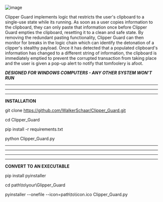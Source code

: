 ![image](https://github.com/WalkerSchaar/Clipper_Guard/assets/132508530/4484e6f6-0bf1-4105-a027-6eddf9564a56)

Clipper Guard implements logic that restricts the user's clipboard to a single-use state while its running. As soon as a user copies information to the clipboard, they can only paste that information once before Clipper Guard empties the clipboard, resetting it to a clean and safe state. By removing the redundant pasting functionality, Clipper Guard can then monitor for breaks in the logic chain which can identify the detonation of a clipper's stealthy payload. Once it has detected that a populated clipboard's information has changed to a different string of information, the clipboard is immediately emptied to prevent the corrupted transaction from taking place and the user is given a pop-up alert to notify that tomfoolery is afoot.

***DESIGNED FOR WINDOWS COMPUTERS - ANY OTHER SYSTEM WON'T RUN***
***
***
***
**INSTALLATION**

git clone https://github.com/WalkerSchaar/Clipper_Guard.git

cd Clipper_Guard

pip install -r requirements.txt

python Clipper_Guard.py
***
***
***
***
**CONVERT TO AN EXECUTABLE**

pip install pyinstaller

cd path\to\your\Glipper_Guard

pyinstaller --onefile --icon=path\to\icon.ico Clipper_Guard.py







